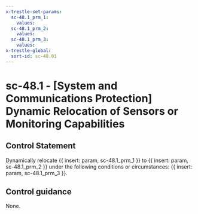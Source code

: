 ```yaml
---
x-trestle-set-params:
  sc-48.1_prm_1:
    values:
  sc-48.1_prm_2:
    values:
  sc-48.1_prm_3:
    values:
x-trestle-global:
  sort-id: sc-48.01
---
```


# sc-48.1 - \[System and Communications Protection\] Dynamic Relocation of Sensors or Monitoring Capabilities

## Control Statement

Dynamically relocate {{ insert: param, sc-48.1_prm_1 }} to {{ insert: param, sc-48.1_prm_2 }} under the following conditions or circumstances: {{ insert: param, sc-48.1_prm_3 }}.

## Control guidance

None.
